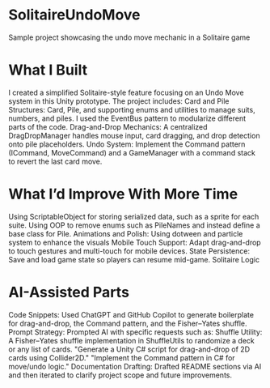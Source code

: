 # SolitaireUndoMove
Sample project showcasing the undo move mechanic in a Solitaire game


# What I Built
I created a simplified Solitaire-style feature focusing on an Undo Move system in this Unity prototype. The project includes:
Card and Pile Structures: Card, Pile, and supporting enums and utilities to manage suits, numbers, and piles.
I used the EventBus pattern to modularize different parts of the code.
Drag-and-Drop Mechanics: A centralized DragDropManager handles mouse input, card dragging, and drop detection onto pile placeholders.
Undo System: Implement the Command pattern (ICommand, MoveCommand) and a GameManager with a command stack to revert the last card move.

# What I’d Improve With More Time
Using ScriptableObject for storing serialized data, such as a sprite for each suite.
Using OOP to remove enums such as PileNames and instead define a base class for Pile.
Animations and Polish: Using dotween and particle system to enhance the visuals
Mobile Touch Support: Adapt drag-and-drop to touch gestures and multi-touch for mobile devices.
State Persistence: Save and load game state so players can resume mid-game.
Solitaire Logic 

# AI-Assisted Parts
Code Snippets: Used ChatGPT and GitHub Copilot to generate boilerplate for drag-and-drop, the Command pattern, and the Fisher–Yates shuffle.
Prompt Strategy: Prompted AI with specific requests such as:
Shuffle Utility: A Fisher–Yates shuffle implementation in ShuffleUtils to randomize a deck or any list of cards.
"Generate a Unity C# script for drag-and-drop of 2D cards using Collider2D."
"Implement the Command pattern in C# for move/undo logic."
Documentation Drafting: Drafted README sections via AI and then iterated to clarify project scope and future improvements.
